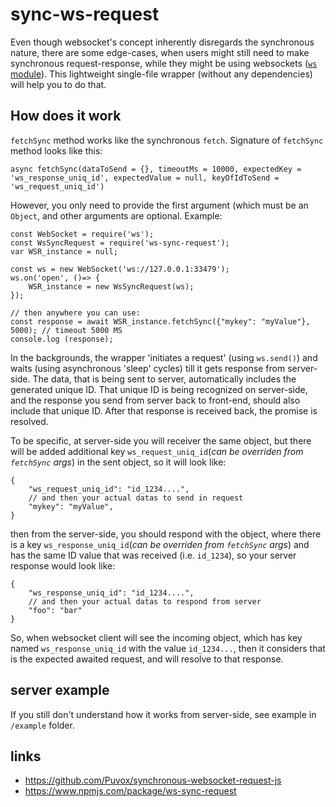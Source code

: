 # sync-ws-request
Even though websocket's concept inherently disregards the synchronous nature, there are some edge-cases, when users might still need to make synchronous request-response, while they might be using websockets ([`ws` module](https://www.npmjs.com/package/ws)). This lightweight single-file wrapper (without any dependencies) will help you to do that.


## How does it work
`fetchSync` method works like the synchronous `fetch`. Signature of `fetchSync` method looks like this:
```
async fetchSync(dataToSend = {}, timeoutMs = 10000, expectedKey = 'ws_response_uniq_id', expectedValue = null, keyOfIdToSend = 'ws_request_uniq_id')
```
However, you only need to provide the first argument (which must be an `Object`, and other arguments are optional. Example:
```
const WebSocket = require('ws');
const WsSyncRequest = require('ws-sync-request');
var WSR_instance = null;

const ws = new WebSocket('ws://127.0.0.1:33479');
ws.on('open', ()=> {
	WSR_instance = new WsSyncRequest(ws);
}); 

// then anywhere you can use:
const response = await WSR_instance.fetchSync({"mykey": "myValue"}, 5000); // timeout 5000 MS
console.log (response);

```

In the backgrounds, the wrapper 'initiates a request' (using `ws.send()`) and waits (using asynchronous 'sleep' cycles) till it gets response from server-side. The data, that is being sent to server, automatically includes the generated unique ID. That unique ID is being recognized on server-side, and the response you send from server back to front-end, should also include that unique ID. After that response is received back, the promise is resolved.

To be specific, at server-side you will receiver the same object, but there will be added additional key `ws_request_uniq_id`(_can be overriden from `fetchSync` args_) in the sent object, so it will look like:
```
{
    "ws_request_uniq_id": "id_1234....",
    // and then your actual datas to send in request
    "mykey": "myValue",
}
```
then from the server-side, you should respond with the object, where there is a key `ws_response_uniq_id`(_can be overriden from `fetchSync` args_) and has the same ID value that was received (i.e. `id_1234`), so your server response would look like:
```
{
    "ws_response_uniq_id": "id_1234....",
    // and then your actual datas to respond from server
    "foo": "bar"
}
```
So, when websocket client will see the incoming object, which has key named `ws_response_uniq_id` with the value `id_1234...`, then it considers that is the expected awaited request, and will resolve to that response.


## server example
If you still don't understand how it works from server-side, see example in `/example` folder.



## links
- https://github.com/Puvox/synchronous-websocket-request-js
- https://www.npmjs.com/package/ws-sync-request